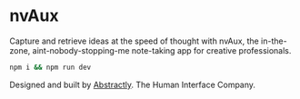 # nvAux


Capture and retrieve ideas at the speed of thought with nvAux, the in-the-zone, aint-nobody-stopping-me note-taking app for creative professionals.


```sh
npm i && npm run dev
```

Designed and built by [Abstractly](https://abstract.ly/). The Human Interface Company.

